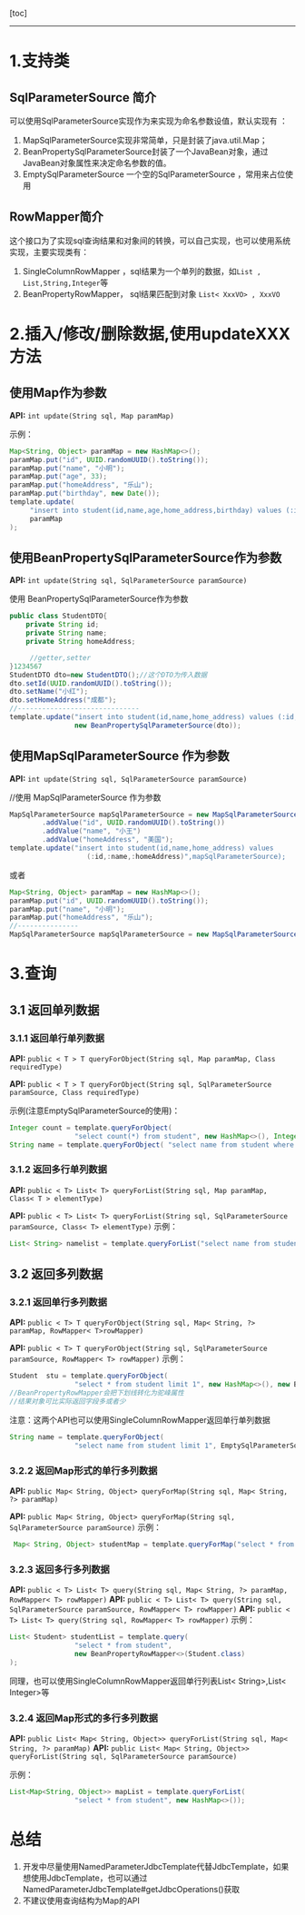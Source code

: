 [toc]

---



# 1.支持类

## SqlParameterSource 简介

可以使用SqlParameterSource实现作为来实现为命名参数设值，默认实现有 ：

1. MapSqlParameterSource实现非常简单，只是封装了java.util.Map；
2. BeanPropertySqlParameterSource封装了一个JavaBean对象，通过JavaBean对象属性来决定命名参数的值。
3. EmptySqlParameterSource 一个空的SqlParameterSource ，常用来占位使用

## RowMapper简介

这个接口为了实现sql查询结果和对象间的转换，可以自己实现，也可以使用系统实现，主要实现类有：

1. SingleColumnRowMapper ，sql结果为一个单列的数据，如`List , List,String,Integer`等
2. BeanPropertyRowMapper， sql结果匹配到对象 `List< XxxVO> , XxxVO`

# 2.插入/修改/删除数据,使用updateXXX方法

## 使用Map作为参数

**API:** `int update(String sql, Map paramMap)`

示例：

```java
Map<String, Object> paramMap = new HashMap<>();
paramMap.put("id", UUID.randomUUID().toString());
paramMap.put("name", "小明");
paramMap.put("age", 33);
paramMap.put("homeAddress", "乐山");
paramMap.put("birthday", new Date());
template.update( 
     "insert into student(id,name,age,home_address,birthday) values (:id,:name,:age,:homeAddress,:birthday)",
     paramMap
);
```



## 使用BeanPropertySqlParameterSource作为参数

**API:** `int update(String sql, SqlParameterSource paramSource)`

使用 BeanPropertySqlParameterSource作为参数

```java
public class StudentDTO{
    private String id;
    private String name;
    private String homeAddress;

     //getter,setter
}1234567
StudentDTO dto=new StudentDTO();//这个DTO为传入数据
dto.setId(UUID.randomUUID().toString());
dto.setName("小红");
dto.setHomeAddress("成都");
//------------------------------
template.update("insert into student(id,name,home_address) values (:id,:name,:homeAddress)",
                new BeanPropertySqlParameterSource(dto));
```



## 使用MapSqlParameterSource 作为参数

**API:** `int update(String sql, SqlParameterSource paramSource)`

//使用 MapSqlParameterSource 作为参数

```java
MapSqlParameterSource mapSqlParameterSource = new MapSqlParameterSource()
        .addValue("id", UUID.randomUUID().toString())
        .addValue("name", "小王")
        .addValue("homeAddress", "美国");
template.update("insert into student(id,name,home_address) values    
                   (:id,:name,:homeAddress)",mapSqlParameterSource);
```

或者

```java
Map<String, Object> paramMap = new HashMap<>();
paramMap.put("id", UUID.randomUUID().toString());
paramMap.put("name", "小明");
paramMap.put("homeAddress", "乐山");
//---------------
MapSqlParameterSource mapSqlParameterSource = new MapSqlParameterSource(paramMap);
```

# 3.查询

## 3.1 返回单列数据

### 3.1.1 返回单行单列数据

**API:** `public < T > T queryForObject(String sql, Map paramMap, Class requiredType)`

**API:** `public < T > T queryForObject(String sql, SqlParameterSource paramSource, Class requiredType)`

示例(注意EmptySqlParameterSource的使用)：

```java
Integer count = template.queryForObject(
                "select count(*) from student", new HashMap<>(), Integer.class);
String name = template.queryForObject( "select name from student where home_address  limit 1 ", EmptySqlParameterSource.INSTANCE, String.class); 
```



### 3.1.2 返回多行单列数据

**API:** `public < T> List< T> queryForList(String sql, Map paramMap, Class< T > elementType)`

**API:** `public < T> List< T> queryForList(String sql, SqlParameterSource paramSource, Class< T> elementType)`
示例：

```java
List< String> namelist = template.queryForList("select name from student", new HashMap<>(), String.class);
```



## 3.2 返回多列数据

### 3.2.1 返回单行多列数据

**API:** `public < T> T queryForObject(String sql, Map< String, ?> paramMap, RowMapper< T>rowMapper)`

**API:** `public < T> T queryForObject(String sql, SqlParameterSource paramSource, RowMapper< T> rowMapper)`
示例：

```java
Student  stu = template.queryForObject(
                "select * from student limit 1", new HashMap<>(), new BeanPropertyRowMapper<Student>(Student.class));
//BeanPropertyRowMapper会把下划线转化为驼峰属性
//结果对象可比实际返回字段多或者少
```

注意：这两个API也可以使用SingleColumnRowMapper返回单行单列数据

```java
String name = template.queryForObject(
                "select name from student limit 1", EmptySqlParameterSource.INSTANCE, new SingleColumnRowMapper<>(String.class));
```



### 3.2.2 返回Map形式的单行多列数据

**API:** `public Map< String, Object> queryForMap(String sql, Map< String, ?> paramMap)`

**API:** `public Map< String, Object> queryForMap(String sql, SqlParameterSource paramSource)`
示例：

```java
 Map< String, Object> studentMap = template.queryForMap("select * from student limit 1", new HashMap<>());
```



### 3.2.3 返回多行多列数据

**API:** `public < T> List< T> query(String sql, Map< String, ?> paramMap, RowMapper< T> rowMapper)`
**API:** `public < T> List< T> query(String sql, SqlParameterSource paramSource, RowMapper< T> rowMapper)`
**API:** `public < T> List< T> query(String sql, RowMapper< T> rowMapper)`
示例：

```java
List< Student> studentList = template.query(
                "select * from student",  
                new BeanPropertyRowMapper<>(Student.class)
);
```

同理，也可以使用SingleColumnRowMapper返回单行列表List< String>,List< Integer>等



### 3.2.4 返回Map形式的多行多列数据

**API:** `public List< Map< String, Object>> queryForList(String sql, Map< String, ?> paramMap)`
**API:** `public List< Map< String, Object>> queryForList(String sql, SqlParameterSource paramSource)`

示例：

```java
List<Map<String, Object>> mapList = template.queryForList(
                "select * from student", new HashMap<>());
```

# 总结

1. 开发中尽量使用NamedParameterJdbcTemplate代替JdbcTemplate，如果想使用JdbcTemplate，也可以通过NamedParameterJdbcTemplate#getJdbcOperations()获取
2. 不建议使用查询结构为Map的API